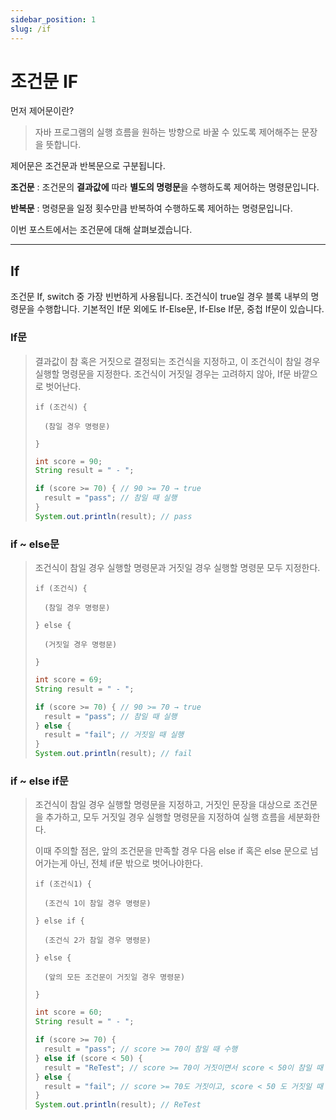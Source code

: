 ```yaml
---
sidebar_position: 1
slug: /if
---
```

# 조건문 IF

먼저 제어문이란?
> 자바 프로그램의 실행 흐름을 원하는 방향으로 바꿀 수 있도록 제어해주는 문장을 뜻합니다.

제어문은 조건문과 반복문으로 구분됩니다.

**조건문** : 조건문의 **결과값에** 따라 **별도의 명령문**을 수행하도록 제어하는 명령문입니다.

**반복문** : 명령문을 일정 횟수만큼 반복하여 수행하도록 제어하는 명령문입니다.

이번 포스트에서는 조건문에 대해 살펴보겠습니다.

****
## If
조건문 If, switch 중 가장 빈번하게 사용됩니다. 조건식이 true일 경우 블록 내부의 명령문을 수행합니다. 기본적인 If문 외에도 If-Else문, If-Else If문, 중첩 If문이 있습니다.
### If문

> 결과값이 참 혹은 거짓으로 결정되는 조건식을 지정하고, 이 조건식이 참일 경우 실행할 명령문을 지정한다.
> 조건식이 거짓일 경우는 고려하지 않아, If문 바깥으로 벗어난다.
>
> `if (조건식) { `
>
> `  (참일 경우 명령문)`
>
> `}`
>
> ```java
> int score = 90;
> String result = " - ";
> 
> if (score >= 70) { // 90 >= 70 → true
>   result = "pass"; // 참일 때 실행
> } 
> System.out.println(result); // pass
> ```


### if ~ else문

> 조건식이 참일 경우 실행할 명령문과 거짓일 경우 실행할 명령문 모두 지정한다.
>
> `if (조건식) { `
>
> `  (참일 경우 명령문)`
>
> `} else {`
>
> `  (거짓일 경우 명령문)`
>
> `}`
> ```java
> int score = 69;
> String result = " - ";
> 
> if (score >= 70) { // 90 >= 70 → true
>   result = "pass"; // 참일 때 실행
> } else {
>   result = "fail"; // 거짓일 때 실행
> }
> System.out.println(result); // fail
>
> ```


### if ~ else if문

> 조건식이 참일 경우 실행할 명령문을 지정하고, 거짓인 문장을 대상으로 조건문을 추가하고,
> 모두 거짓일 경우 실행할 명령문을 지정하여 실행 흐름을 세분화한다.
> 
> 이때 주의할 점은, 앞의 조건문을 만족할 경우 다음 else if 혹은 else 문으로 넘어가는게 아닌,
> 전체 if문 밖으로 벗어나야한다.
>
> `if (조건식1) { `
>
> `  (조건식 1이 참일 경우 명령문)`
>
> `} else if {`
>
> `  (조건식 2가 참일 경우 명령문)`
>
> `} else {`
>
> `  (앞의 모든 조건문이 거짓일 경우 명령문)`
>
> `}`
> ```java
> int score = 60;
> String result = " - ";
> 
> if (score >= 70) {
>   result = "pass"; // score >= 70이 참일 때 수행
> } else if (score < 50) {
>   result = "ReTest"; // score >= 70이 거짓이면서 score < 50이 참일 때 수행
> } else {
>   result = "fail"; // score >= 70도 거짓이고, score < 50 도 거짓일 때 수행
> }
> System.out.println(result); // ReTest
>
> ```


